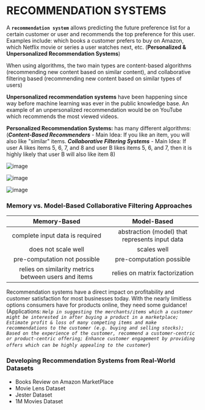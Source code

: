 # RECOMMENDATION SYSTEMS

A **`recommendation system`** allows predicting the future preference list for a certain customer or user and recommends the top preference for this user. Examples include: which books a customer prefers to buy on Amazon, which Netflix movie or series a user watches next, etc. (**Personalized & Unpersonalized Recommendation Systems**)

When using algorithms, the two main types are content-based algorithms (recommending new content based on similar content), and collaborative filtering based (recommending new content based on similar types of users)

**Unpersonalized recommendation systems** have been happening since way before machine learning was ever in the public knowledge base. An example of an unpersonalized recommendation would be on YouTube which recommends the most viewed videos.

**Personalized Recommendation Systems:** has many different algorithms: (***Content-Based Recommenders*** - Main Idea: If you like an item, you will also like "similar" items. ***Collaborative Filtering Systems*** - Main Idea: If user A likes items 5, 6, 7, and 8 and user B likes items 5, 6, and 7, then it is highly likely that user B will also like item 8)

![image](https://github.com/MarvinAgumba/RECOMMENDATION-SYSTEMS-WALKTHROUGH/assets/122484885/7ec2ab65-f562-4c27-9700-3844a45c754c)

![image](https://github.com/MarvinAgumba/RECOMMENDATION-SYSTEMS-WALKTHROUGH/assets/122484885/3b77d2a8-01e1-4a82-8fe1-5bb254c720c6)

![image](https://github.com/MarvinAgumba/RECOMMENDATION-SYSTEMS-WALKTHROUGH/assets/122484885/ef7b4648-b5d8-417c-a7fa-c008af887274)

### Memory vs. Model-Based Collaborative Filtering Approaches
|                     Memory-Based                     |                   Model-Based                  |
|:----------------------------------------------------:|:----------------------------------------------:|
| complete input data is required                      | abstraction (model) that represents input data |
| does not scale well                                  | scales well                                    |
| pre-computation not possible                         | pre-computation possible                       |
| relies on similarity metrics between users and items | relies on matrix factorization                 |

Recommendation systems have a direct impact on profitability and customer satisfaction for most businesses today. With the nearly limitless options consumers have for products online, they need some guidance! (Applications: *`Help in suggesting the merchants/items which a customer might be interested in after buying a product in a marketplace; Estimate profit & loss of many competing items and make recommendations to the customer (e.g. buying and selling stocks); Based on the experience of the customer, recommend a customer-centric or product-centric offering; Enhance customer engagement by providing offers which can be highly appealing to the customer`*)

### Developing Recommendation Systems from Real-World Datasets
 - Books Review on Amazon MarketPlace
 - Movie Lens Dataset
 - Jester Dataset
 - 1M Movies Dataset
